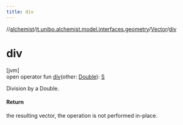 ```yaml
---
title: div
---
```

//[alchemist](../../../index.html)/[it.unibo.alchemist.model.interfaces.geometry](../index.html)/[Vector](index.html)/[div](div.html)



# div



[jvm]\
open operator fun [div](div.html)(other: [Double](https://kotlinlang.org/api/latest/jvm/stdlib/kotlin/-double/index.html)): [S](index.html)



Division by a Double.



#### Return



the resulting vector, the operation is not performed in-place.




